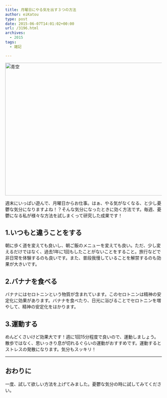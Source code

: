 ```yaml
---
title: 月曜日にやる気を出す３つの方法
author: eiKatou
type: post
date: 2015-06-07T14:01:02+00:00
url: /3196.html
archives:
  - 2015
tags:
  - 雑記

---
```

[<img src="/uploads/2015/06/27183c4e465074a6e9127b0dbcbd4198.jpg" alt="青空" width="640" height="427" class="alignnone size-full wp-image-3198" srcset="/uploads/2015/06/27183c4e465074a6e9127b0dbcbd4198.jpg 640w, /blog/uploads/2015/06/27183c4e465074a6e9127b0dbcbd4198-300x200.jpg 300w, /blog/uploads/2015/06/27183c4e465074a6e9127b0dbcbd4198-450x300.jpg 450w" sizes="(max-width: 640px) 100vw, 640px" />][1]
  
週末にいっぱい遊んで、月曜日からお仕事。はぁ、やる気がなくなる、と少し憂鬱な気分になりますよね！？そんな気分になったときに効く方法です。毎週、憂鬱になる私が様々な方法を試しまくって研究した成果です！

## 1.いつもと違うことをする

朝に歩く道を変えても良いし、朝ご飯のメニューを変えても良い。ただ、少し変えるだけではなく、過去1年に1回もしたことがないことをすること。旅行などで非日常を体験するのも良いです。また、普段我慢していることを解禁するのも効果が大きいです。 

## 2.バナナを食べる

バナナにはセロトニンという物質が含まれています。このセロトニンは精神の安定化に効果があります。バナナを食べたり、日光に浴びることでセロトニンを増やして、精神の安定化をはかります。 

## 3.運動する

めんどくさいけど効果大です！週に1回15分程度で良いので、運動しましょう。散歩ではなく、思いっきり息が切れるぐらいの運動がおすすめです。運動するとストレスの発散になります。気分もスッキリ！ 

* * *

## おわりに

一度、試して欲しい方法を上げてみました。憂鬱な気分の時に試してみてください。

 [1]: /blog/uploads/2015/06/27183c4e465074a6e9127b0dbcbd4198.jpg
